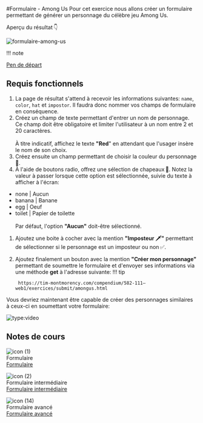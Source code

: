 #Formulaire - Among Us
Pour cet exercice nous allons créer un formulaire permettant de générer un personnage du célèbre jeu Among Us.

Aperçu du résultat 👇

![formulaire-among-us](https://github.com/user-attachments/assets/8cb79668-f0fd-4836-8de8-2737a8b918cc)

!!! note

[Pen de départ](https://codepen.io/tim-momo/pen/oNKXyXN)

## Requis fonctionnels


1. La page de résultat s'attend à recevoir les informations suivantes: `name`, `color`, `hat` et `impostor`. Il faudra donc nommer vos champs de formulaire en conséquence.
1. Créez un champ de texte permettant d'entrer un nom de personnage. Ce champ doit être obligatoire et limiter l'utilisateur à un nom entre 2 et 20 caractères.<br><br>À titre indicatif, affichez le texte **"Red**" en attendant que l'usager insère le nom de son choix.
1. Créez ensuite un champ permettant de choisir la couleur du personnage 🎨.
1. À l'aide de boutons radio, offrez une sélection de chapeaux 🎩. Notez la valeur à passer lorsque cette option est sélectionnée, suivie du texte à afficher à l'écran:
  * none | Aucun
  * banana | Banane
  * egg | Oeuf
  * toilet | Papier de toilette
<br><br>Par défaut, l'option **"Aucun"** doit-être sélectionné.
1. Ajoutez une boite à cocher avec la mention **"Imposteur 🗡"** permettant de sélectionner si le personnage est un imposteur ou non ✅.
1. Ajoutez finalement un bouton avec la mention **"Créer mon personnage"** permettant de soumettre le formulaire et d'envoyer ses informations via une méthode **get** à l'adresse suivante:
!!! tip

        https://tim-montmorency.com/compendium/582-111–web1/exercices/submit/amongus.html
Vous devriez maintenant être capable de créer des personnages similaires à ceux-ci en soumettant votre formulaire:

![type:video](https://github.com/user-attachments/assets/58e9af6c-0b57-4811-ba4f-bef11fee0639)

## Notes de cours

![icon (1)](https://github.com/user-attachments/assets/31abb701-aee0-4d99-a87b-a80292358920)<br> Formulaire  <br> [Formulaire ](https://tim-montmorency.com/compendium/582-111%E2%80%93web1/html/formulaire.html)

![icon (2)](https://github.com/user-attachments/assets/f7167ff2-c80e-4594-a297-7c394aeb7b0e)<br> Formulaire intermédiaire <br> [Formulaire intermédiaire](https://tim-montmorency.com/compendium/582-111%E2%80%93web1/html/formulaire-intermediaire.html)

![icon (14)](https://github.com/user-attachments/assets/489fcdf8-fe57-413e-9809-0d30701186d8)<br> Formulaire avancé <br> [Formulaire avancé](https://tim-montmorency.com/compendium/582-111–web1/html/formulaire-avance.html)
